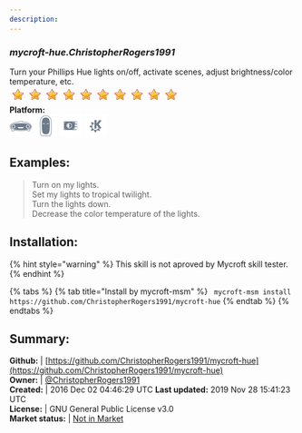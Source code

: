 ```yaml
---
description: 
---
```


### _mycroft-hue.ChristopherRogers1991_  
Turn your Phillips Hue lights on/off, activate scenes, adjust brightness/color temperature, etc.  
![](../.gitbook/assets/star.png)![](../.gitbook/assets/star.png)![](../.gitbook/assets/star.png)![](../.gitbook/assets/star.png)![](../.gitbook/assets/star.png)![](../.gitbook/assets/star.png)![](../.gitbook/assets/star.png)![](../.gitbook/assets/star.png)![](../.gitbook/assets/star.png)![](../.gitbook/assets/star.png)  
**Platform:**  
 ![Mark I](../.gitbook/assets/mark-1-icon.png)  ![Mark II](../.gitbook/assets/mark-2-icon.png)  ![Picroft](../.gitbook/assets/picroft-icon.png)  ![plasmoid](../.gitbook/assets/kde.png)   
## Examples:  
> Turn on my lights.  
> Set my lights to tropical twilight.  
> Turn the lights down.  
> Decrease the color temperature of the lights.  
  
## Installation:  
{% hint style="warning" %}
This skill is not aproved by Mycroft skill tester.
{% endhint %}
    
{% tabs %}
{% tab title="Install by mycroft-msm" %}
``` mycroft-msm install https://github.com/ChristopherRogers1991/mycroft-hue```
{% endtab %}
  {% endtabs %}
    
## Summary:  
**Github:** | [https://github.com/ChristopherRogers1991/mycroft-hue](https://github.com/ChristopherRogers1991/mycroft-hue)  
**Owner:** | [@ChristopherRogers1991](https://github.com/ChristopherRogers1991)  
**Created:** | 2016 Dec 02 04:46:29 UTC  **Last updated:** 2019 Nov 28 15:41:23 UTC  
**License:** | GNU General Public License v3.0  
**Market status:** | [Not in Market](https://market.mycroft.ai/skill/)  
